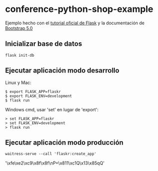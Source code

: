 # conference-python-shop-example

Ejemplo hecho con el [tutorial oficial de Flask](https://flask.palletsprojects.com/en/1.1.x/tutorial/) y la documentación de [Bootstrap 5.0](https://getbootstrap.com/docs/5.0)

## Inicializar base de datos
```
flask init-db
```

## Ejecutar aplicación modo desarrollo
Linux y Mac:
```
$ export FLASK_APP=flaskr
$ export FLASK_ENV=development
$ flask run
```

Windows cmd, usar 'set' en lugar de 'export':
```
> set FLASK_APP=flaskr
> set FLASK_ENV=development
> flask run
```

## Ejecutar aplicación modo producción
```
waitress-serve --call 'flaskr:create_app'
```

'\xfe\xe2\xc9\x8f\x8f\nP+\x811\xc1Q\x13\x85qQ'